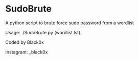 # SudoBrute
A python script to brute force sudo password from a wordlist

Usage: ./SudoBrute.py (wordlist.lst)

Coded by Black0x

Instagram: _black0x

